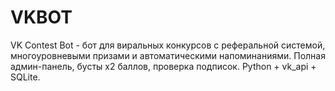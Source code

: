 # VKBOT
VK Contest Bot - бот для виральных конкурсов с реферальной системой, многоуровневыми призами и автоматическими напоминаниями. Полная админ-панель, бусты x2 баллов, проверка подписок. Python + vk_api + SQLite.
